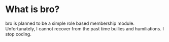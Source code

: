 # What is bro?

bro is planned to be a simple role based membership module. Unfortunately, I cannot recover from the past time bullies and humiliations. I stop coding.

